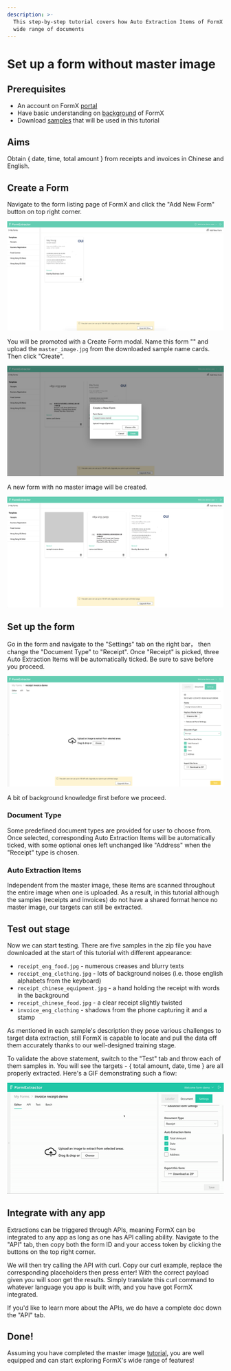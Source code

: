 ```yaml
---
description: >-
  This step-by-step tutorial covers how Auto Extraction Items of FormX work on a
  wide range of documents
---
```


# Set up a form without master image

## Prerequisites

* An account on FormX [portal](https://formextractor.oursky.com/)
* Have basic understanding on [background](../background.md) of FormX
* Download [samples](https://drive.google.com/drive/folders/15ozbfqMwXjjDd9J-YfFZH2DbVB2euQz3?usp=sharing) that will be used in this tutorial

## Aims

Obtain { date, time, total amount } from receipts and invoices in Chinese and English.

## Create a Form

Navigate to the form listing page of FormX and click the "Add New Form" button on top right corner.

![](../.gitbook/assets/screenshot-2020-09-10-at-3.58.36-pm.png)

You will be promoted with a Create Form modal. Name this form "" and upload the `master_image.jpg` from the downloaded sample name cards. Then click "Create".

![](../.gitbook/assets/screenshot-2020-09-11-at-6.55.12-pm.png)

A new form with no master image will be created. 

![](../.gitbook/assets/screenshot-2020-09-11-at-6.57.33-pm.png)

## Set up the form

Go in the form and navigate to the "Settings" tab on the right bar， then change the "Document Type" to "Receipt". Once "Receipt" is picked, three Auto Extraction Items will be automatically ticked. Be sure to save before you proceed.

![](../.gitbook/assets/screenshot-2020-09-11-at-7.02.35-pm.png)

A bit of background knowledge first before we proceed. 

### Document Type

Some predefined document types are provided for user to choose from. Once selected, corresponding Auto Extraction Items will be automatically ticked, with some optional ones left unchanged like "Address" when the "Receipt" type is chosen.

### Auto Extraction Items

Independent from the master image, these items are scanned throughout the entire image when one is uploaded. As a result, in this tutorial although the samples \(receipts and invoices\) do not have a shared format hence no master image, our targets can still be extracted.

## Test out stage

Now we can start testing. There are five samples in the zip file you have downloaded at the start of this tutorial with different appearance:

* `receipt_eng_food.jpg` - numerous creases and blurry texts
* `receipt_eng_clothing.jpg` - lots of background noises \(i.e. those english alphabets from the keyboard\)
* `receipt_chinese_equipment.jpg` -  a hand holding the receipt with words in the background
* `receipt_chinese_food.jpg` - a clear receipt slightly twisted
* `invoice_eng_clothing` - shadows from the phone capturing it and a stamp

As mentioned in each sample's description they pose various challenges to target data extraction, still FormX is capable to locate and pull the data off them accurately thanks to our well-designed training stage.

To validate the above statement, switch to the "Test" tab and throw each of them samples in. You will see the targets - { total amount, date, time } are all properly extracted. Here's a GIF demonstrating such a flow:

![](../.gitbook/assets/ezgif-6-02937d624ff9.gif)

## Integrate with any app

Extractions can be triggered through APIs, meaning FormX can be integrated to any app as long as one has API calling ability. Navigate to the "API" tab, then copy both the form ID and your access token by clicking the buttons on the top right corner. 

We will then try calling the API with curl. Copy our curl example, replace the corresponding placeholders then press enter! With the correct payload given you will soon get the results. Simply translate this curl command to whatever language you app is built with, and you have got FormX integrated.

If you'd like to learn more about the APIs, we do have a complete doc down the "API" tab.

## Done!

Assuming you have completed the master image [tutorial](set-up-a-form-with-master-image.md), you are well equipped and can start exploring FormX's wide range of features! 















